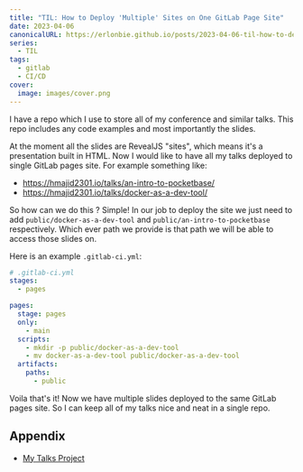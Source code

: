 ```yaml
---
title: "TIL: How to Deploy 'Multiple' Sites on One GitLab Page Site"
date: 2023-04-06
canonicalURL: https://erlonbie.github.io/posts/2023-04-06-til-how-to-deploy-multiple-sites-on-one-gitlab-page-site
series:
  - TIL
tags:
  - gitlab
  - CI/CD
cover:
  image: images/cover.png
---
```


I have a repo which I use to store all of my conference and similar talks. This repo includes any code examples
and most importantly the slides. 

At the moment all the slides are RevealJS "sites", which means it's a presentation built in HTML. Now I would like
to have all my talks deployed to single GitLab pages site. For example something like:

- https://hmajid2301.io/talks/an-intro-to-pocketbase/
- https://hmajid2301.io/talks/docker-as-a-dev-tool/

So how can we do this ? Simple! In our job to deploy the site we just need to add `public/docker-as-a-dev-tool` and `public/an-intro-to-pocketbase`
respectively. Which ever path we provide is that path we will be able to access those slides on.


Here is an example `.gitlab-ci.yml`:


```yml
# .gitlab-ci.yml
stages:
  - pages

pages:
  stage: pages
  only:
    - main
  scripts:
    - mkdir -p public/docker-as-a-dev-tool
    - mv docker-as-a-dev-tool public/docker-as-a-dev-tool
  artifacts:
    paths:
      - public
```


Voila that's it! Now we have multiple slides deployed to the same GitLab pages site.
So I can keep all of my talks nice and neat in a single repo.

## Appendix

- [My Talks Project](https://gitlab.com/hmajid2301/talks)